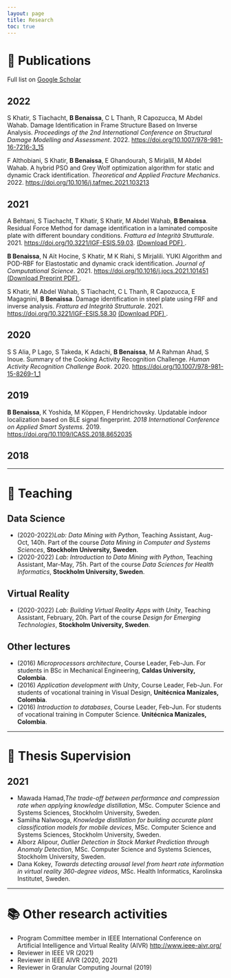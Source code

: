 ```yaml
---
layout: page
title: Research
toc: true
---
```


# 📑 Publications

Full list on <a href="https://scholar.google.com/citations?user=QA9Pf4gAAAAJ&hl=en" target="_blank">Google Scholar</a>


## 2022

S Khatir, S Tiachacht, **B Benaissa**, C L Thanh, R Capozucca, M Abdel Wahab. Damage Identification in Frame Structure Based on Inverse Analysis. *Proceedings of the 2nd International Conference on Structural Damage Modelling and Assessment*. 2022. <a href="https://doi.org/10.1007/978-981-16-7216-3_15" target="_blank"> https://doi.org/10.1007/978-981-16-7216-3_15 </a>

F Althobiani, S Khatir, **B Benaissa**, E Ghandourah, S Mirjalili, M Abdel Wahab. A hybrid PSO and Grey Wolf optimization algorithm for static and dynamic Crack identification. *Theoretical and Applied Fracture Mechanics*. 2022. <a href="https://doi.org/10.1016/j.tafmec.2021.103213" target="_blank"> https://doi.org/10.1016/j.tafmec.2021.103213 </a>


## 2021

A Behtani, S Tiachacht, T Khatir, S Khatir, M Abdel Wahab, **B Benaissa**. Residual Force Method for damage identification in a laminated composite plate with different boundary conditions. *Frattura ed Integrità Strutturale*. 2021. <a href="	https://doi.org/10.3221/IGF-ESIS.59.03 " target="_blank"> 	https://doi.org/10.3221/IGF-ESIS.59.03</a>. <a href="	https://www.fracturae.com/index.php/fis/article/download/3255/3381/17321 " target="_blank"> (Download PDF) </a>.

**B Benaissa**, N Aït Hocine, S Khatir, M K Riahi, S Mirjalili. YUKI Algorithm and POD-RBF for Elastostatic and dynamic crack identification. *Journal of Computational Science*. 2021. <a href="https://doi.org/10.1016/j.jocs.2021.101451" target="_blank"> https://doi.org/10.1016/j.jocs.2021.101451 </a> <a href="{{ site.baseurl }}{% link /assets/files/YUKI Algorithm 2021.pdf %}" target="_blank"> (Download Preprint PDF) </a>.

S Khatir, M Abdel Wahab, S Tiachacht, C L Thanh, R Capozucca, E Magagnini, **B Benaissa**. Damage identification in steel plate using FRF and inverse analysis. *Frattura ed Integrità Strutturale*. 2021. <a href="https://doi.org/10.3221/IGF-ESIS.58.30" target="_blank"> https://doi.org/10.3221/IGF-ESIS.58.30 </a> <a href="	https://www.fracturae.com/index.php/fis/article/download/3235/3370/17171 " target="_blank"> (Download PDF) </a>.


## 2020

S S Alia, P Lago, S Takeda, K Adachi, **B Benaissa**, M A Rahman Ahad, S Inoue. Summary of the Cooking Activity Recognition Challenge. *Human Activity Recognition Challenge Book*. 2020. <a href="https://doi.org/10.1007/978-981-15-8269-1_1" target="_blank"> https://doi.org/10.1007/978-981-15-8269-1_1 </a>


## 2019

**B Benaissa**, K Yoshida, M Köppen, F Hendrichovsky. Updatable indoor localization based on BLE signal fingerprint. *2018 International Conference on Applied Smart Systems*. 2019. <a href="https://doi.org/10.1109/ICASS.2018.8652035" target="_blank"> https://doi.org/10.1109/ICASS.2018.8652035 </a>


## 2018




---

# 📝 Teaching

## Data Science

- (2020-2022)*Lab: Data Mining with Python*, Teaching Assistant, Aug-Oct, 140h. Part of the course *Data Mining in Computer and Systems Sciences*, **Stockholm University, Sweden**.
- (2020-2022) *Lab: Introduction to Data Mining with Python*, Teaching Assistant, Mar-May, 75h. Part of the course *Data Sciences for Health Informatics*, **Stockholm University, Sweden**.

## Virtual Reality

- (2020-2022) *Lab: Building Virtual Reality Apps with Unity*, Teaching Assistant, February, 20h. Part of the course *Design for Emerging Technologies*, **Stockholm University, Sweden**.

## Other lectures

- (2016) *Microprocessors architecture*, Course Leader, Feb-Jun. For students in BSc in Mechanical Engineering, **Caldas University, Colombia**.
- (2016) *Application development with Unity*, Course Leader, Feb-Jun. For students of vocational training in Visual Design, **Unitécnica Manizales, Colombia**.
- (2016) *Introduction to databases*, Course Leader, Feb-Jun. For students of vocational training in Computer Science. **Unitécnica Manizales, Colombia**.


---

# 📜 Thesis Supervision


## 2021

- Mawada Hamad,*The trade-off between performance and compression rate when applying knowledge distillation*, MSc. Computer Science and Systems Sciences, Stockholm University, Sweden.
- Samiiha Nalwooga, *Knowledge distillation for building accurate plant classification models for mobile devices*, MSc. Computer Science and Systems Sciences, Stockholm University, Sweden.
- Alborz Alipour, *Outlier Detection in Stock Market Prediction through Anomaly Detection*, MSc. Computer Science and Systems Sciences, Stockholm University, Sweden.
- Dana Kokey, *Towards detecting arousal level from heart rate information in virtual reality 360-degree videos*, MSc. Health Informatics, Karolinska Institutet, Sweden.

<!--
## 2021

- Student, *Thesis title*, MSc.,  Year, Stockhom University, Sweden. -->

---

# 📚 Other research activities

- Program Committee member in IEEE International Conference on Artificial Intelligence and Virtual Reality (AIVR) <http://www.ieee-aivr.org/>
- Reviewer in IEEE VR (2021)
- Reviewer in IEEE AIVR (2020, 2021)
- Reviewer in Granular Computing Journal (2019)
